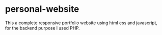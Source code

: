 # personal-website
This a complete responsive portfolio website using html css and javascript, for the backend purpose I used PHP.
